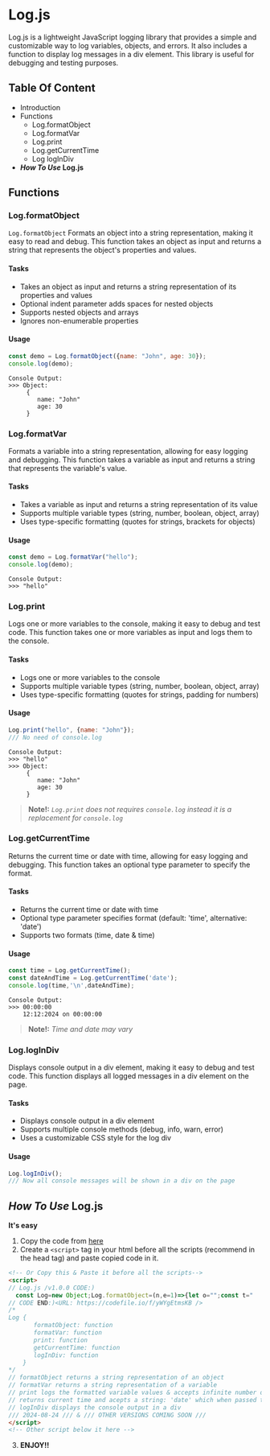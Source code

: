 # Log.js
Log.js is a lightweight JavaScript logging library that provides a simple and customizable way to log variables, objects, and errors. It also includes a function to display log messages in a div element. This library is useful for debugging and testing purposes.
## Table Of Content
- Introduction
- Functions
  - Log.formatObject
  - Log.formatVar
  - Log.print
  - Log.getCurrentTime
  - Log logInDiv
- **_How To Use_ Log.js**
## Functions
### Log.formatObject
```Log.formatObject```
Formats an object into a string representation, making it easy to read and debug. This function takes an object as input and returns a string that represents the object's properties and values.
#### Tasks
- Takes an object as input and returns a string representation of its properties and values
- Optional indent parameter adds spaces for nested objects
- Supports nested objects and arrays
- Ignores non-enumerable properties
#### Usage
```js
const demo = Log.formatObject({name: "John", age: 30});
console.log(demo);
```
```
Console Output:
>>> Object:
     {
        name: "John"
        age: 30
     }
```
### Log.formatVar
Formats a variable into a string representation, allowing for easy logging and debugging. This function takes a variable as input and returns a string that represents the variable's value.
#### Tasks
- Takes a variable as input and returns a string representation of its value
- Supports multiple variable types (string, number, boolean, object, array)
- Uses type-specific formatting (quotes for strings, brackets for objects)
#### Usage
```js
const demo = Log.formatVar("hello");
console.log(demo);
```
```
Console Output:
>>> "hello"
```
### Log.print
Logs one or more variables to the console, making it easy to debug and test code. This function takes one or more variables as input and logs them to the console.
#### Tasks
- Logs one or more variables to the console
- Supports multiple variable types (string, number, boolean, object, array)
- Uses type-specific formatting (quotes for strings, padding for numbers)
#### Usage
```js
Log.print("hello", {name: "John"});
/// No need of console.log
```
```
Console Output:
>>> "hello"
>>> Object:
     {
        name: "John"
        age: 30
     }
```
> **Note!:**
> _```Log.print``` does not requires ```console.log``` instead it is a replacement for ```console.log```_
### Log.getCurrentTime
Returns the current time or date with time, allowing for easy logging and debugging. This function takes an optional type parameter to specify the format.
#### Tasks
- Returns the current time or date with time
- Optional type parameter specifies format (default: 'time', alternative: 'date')
- Supports two formats (time, date & time)
#### Usage
```js
const time = Log.getCurrentTime();
const dateAndTime = Log.getCurrentTime('date');
console.log(time,'\n',dateAndTime);
```
```
Console Output:
>>> 00:00:00
    12:12:2024 on 00:00:00
```
> **Note!:**
> _Time and date may vary_
### Log.logInDiv
Displays console output in a div element, making it easy to debug and test code. This function displays all logged messages in a div element on the page.
#### Tasks
- Displays console output in a div element
- Supports multiple console methods (debug, info, warn, error)
- Uses a customizable CSS style for the log div
#### Usage
```js
Log.logInDiv();
/// Now all console messages will be shown in a div on the page
```
## _How To Use_ Log.js
**It's easy**
1. Copy the code from [here](https://github/Mohammad-Aqib786/log-js/v1.0.0/Log.js)
2. Create a ```<script>``` tag in your html before all the scripts (recommend in the head tag) and paste copied code in it.
```html
<!-- Or Copy this & Paste it before all the scripts-->
<script>
// Log.js /v1.0.0 CODE:)
  const Log=new Object;Log.formatObject=(n,e=1)=>{let o="";const t="   ".repeat(e);if("object"==typeof n&&null!==n){o+=`${t}{`;for(const r in n)n.hasOwnProperty(r)&&(o+=`\n${t+"    "}${r}: ${Log.formatObject(n[r],e+1)}`);o+=`\n${t}}`}else o="string"==typeof n?`${JSON.stringify(n)}`:"number"==typeof n||"boolean"==typeof n?`${n}`:"function"==typeof n?"function":void 0===n?"undefined":null===n?"null":"Anonymous type - "+typeof n,o+=`${t}`;return o},Log.formatVar=n=>{if("object"==typeof n&&null!==n){return`Object\n${Log.formatObject(n)}`}return"string"==typeof n?JSON.stringify(n):"number"==typeof n||"boolean"==typeof n?n:"function"==typeof n?`ƒ(${n.name||" [anonymous function] "}):\n\n${n||"function () { [undefined code] }"}`:null==n?typeof n:(console.error("Unsupported type: "+typeof n),"Unsupported type: "+typeof n)},Log.print=(...n)=>{n.forEach((n=>{let e=Log.formatVar(n);console.log(e)}))},Log.getCurrentTime=n=>{const e=new Date,o=e.getHours().toString(),t=e.getMinutes().toString(),r=e.getSeconds().toString(),c=e.getFullYear(),l=e.getMonth(),i=e.getDate();let u=o,d=t,s=r,a=l,p=i;if(o.length<2&&(u="0"+o),t.length<2&&(d="0"+t),r.length<2&&(s="0"+r),l.length<2&&(a="0"+l),i.length<2&&(p="0"+i),"date"===n){return`${c}-${a}-${p} on ${u}:${d}:${s}`}return`${u}:${d}:${s}`},Log.logInDiv=()=>{let n={console:0,error:0,warning:0,other:0,total:0};const e=document.createElement("div");e.id="debugDiv";const o=document.createElement("p");o.classList.add("summary"),o.textContent="MESSAGE: 0 ";const t=document.createElement("span");function r(e,o){const t=document.getElementById("debugDiv"),r=document.createElement("p");r.classList.add(e);const c=document.createElement("hr");return t.appendChild(c),r.textContent=o,n.total+=1,n.other=n.total-(n.console+n.error+n.warning)-1,r}function c(){document.querySelector("#debugDiv p.summary").textContent=`MESSAGE: ${n.total} (CONSOLE: ${n.console}, JS EROR: ${n.error}, WARNING: ${n.warning}, OTHER: ${n.other})`}t.textContent="(CONSOLE: 0, JS ERROR: 0, WARNING: 0)",o.appendChild(t),e.appendChild(o),document.body.appendChild(e),window.addEventListener("error",(function(e){if(e.error){const o=`🚫 JS EROR: ${e.message}`,t=Log.getCurrentTime(),l=e.filename||"unknown script",i=e.lineno||"unknown line",u=e.colno||"unknown column",d=r("error",`${o}\n`),s=function(n,e){const o=document.createElement("a");return o.href=n,o.innerText=e,o.style.color="red",o}(`${l}#${i}:${u}`,`// ${t} at ${l}:${i}:${u}`);d.appendChild(s),document.querySelector("#debugDiv").appendChild(d),n.error++,c()}}));const l=console.error;console.error=function(){const e=r("error",` ${[].join.call(arguments," ")}`);document.querySelector("#debugDiv").appendChild(e),n.error++,c(),l.apply(console,arguments)};const i=console.log;console.log=function(){const e=r("console",` ${[].join.call(arguments," ")}`);document.querySelector("#debugDiv").appendChild(e),n.console++,c(),i.apply(console,arguments)};const u=console.warn;console.warn=function(){const e=r("warning",` ${[].join.call(arguments," ")}`);document.querySelector("#debugDiv").appendChild(e),n.warning++,c(),u.apply(console,arguments)};const d=console.info;console.info=function(){const n=r("info",` ${[].join.call(arguments," ")}`);document.querySelector("#debugDiv").appendChild(n),c(),d.apply(console,arguments)};const s=console.debug;console.debug=function(){const n=r("debug",` ${[].join.call(arguments," ")}`);document.querySelector("#debugDiv").appendChild(n),c(),s.apply(console,arguments)};!function(n){const e=document.createElement("style");e.textContent=n,document.head.appendChild(e)}("#debugDiv{font-family:monospace;background-color:#000;padding:20px;overflow: hidden;line-height:20px;user-select:text;color:#FFFFFF;}#debugDiv hr{border-top:1px solid grey;}#debugDiv p{margin:0;white-space:pre;overflow-x:scroll;}#debugDiv p.summary{font-weight:bolder;color:#00DDFF;}.console,.info{color:#FFFFFF;.warning{color:#FFFF00;}.error{color:#FF0000;}.debug{color:grey;}")},console.log(`Log.js loaded successfully!!\non ${Log.getCurrentTime()}\nat your document (${document.location.href}) & happy coding!!`);
// CODE END:)<URL: https://codefile.io/f/yWYgEtmsKB />
/*
Log {
       formatObject: function
       formatVar: function
       print: function
       getCurrentTime: function
       logInDiv: function
    }
*/
// formatObject returns a string representation of an object
// formatVar returns a string representation of a variable
// print logs the formatted variable values & accepts infinite number of params
// returns current time and acepts a string: 'date' which when passed to function returns date with time
// logInDiv displays the console output in a div
/// 2024-08-24 /// & /// OTHER VERSIONS COMING SOON ///
</script>
<!-- Other script below it here -->
   ```
3. **ENJOY!!**
